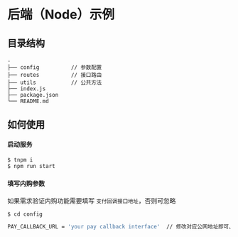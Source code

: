 # 后端（Node）示例

## 目录结构
```
.
├── config          // 参数配置
├── routes          // 接口路由
├── utils           // 公共方法
├── index.js
├── package.json
└── README.md
```

## 如何使用

#### 启动服务
```bash
$ tnpm i
$ npm run start
```

#### 填写内购参数

如果需求验证内购功能需要填写 `支付回调接口地址`，否则可忽略

```bash
$ cd config

PAY_CALLBACK_URL = 'your pay callback interface'  // 修改对应公网地址即可、http:// 或 https://
```
